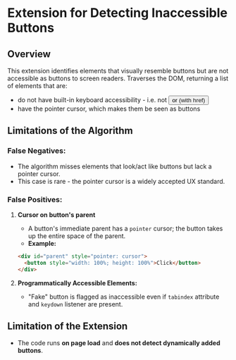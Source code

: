 # Extension for Detecting Inaccessible Buttons

## Overview
This extension identifies elements that visually resemble buttons but are not accessible as buttons to screen readers. Traverses the DOM, returning a list of elements that are: 
   - do not have built-in keyboard accessibility - i.e. not <button> or <a> (with href)
   - have the pointer cursor, which makes them be seen as buttons

## Limitations of the Algorithm
### False Negatives:
- The algorithm misses elements that look/act like buttons but lack a pointer cursor.
- This case is rare - the pointer cursor is a widely accepted UX standard.

### False Positives:
1. **Cursor on button's parent**
   - A button's immediate parent has a `pointer` cursor; the button takes up the entire space of the parent.
   - **Example:**
   ```html
   <div id="parent" style="pointer: cursor">
     <button style="width: 100%; height: 100%">Click</button>
   </div>
   ```

2. **Programmatically Accessible Elements:**
   - "Fake" button is flagged as inaccessible even if `tabindex` attribute and `keydown` listener are present. 


## Limitation of the Extension
- The code runs **on page load** and **does not detect dynamically added buttons**.


